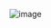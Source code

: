 ![image](https://user-images.githubusercontent.com/72289126/138107491-e88e2efb-545e-4889-b465-493d8ec9332a.png)
